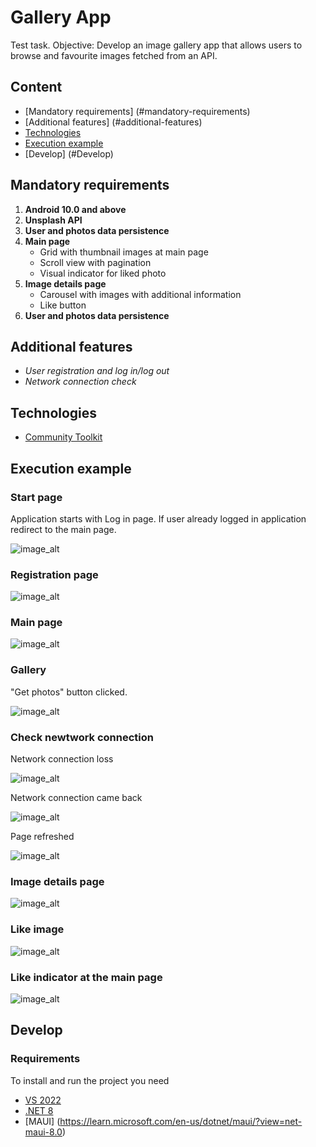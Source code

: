 # Gallery App
Test task. Objective: Develop an image gallery app that allows users to browse and favourite images fetched from an API.

## Content
- [Mandatory requirements] (#mandatory-requirements)
- [Additional features] (#additional-features)
- [Technologies](#technologies)
- [Execution example](#execution-example)
- [Develop] (#Develop)

## Mandatory requirements

1. **Android 10.0 and above**
2. **Unsplash API**
3. **User and photos data persistence**
4. **Main page**
	- Grid with thumbnail images at main page
	- Scroll view with pagination
	- Visual indicator for liked photo
5. **Image details page**
	- Carousel with images with additional information
	- Like button
6. **User and photos data persistence**
	
## Additional features

- *User registration and log in/log out*
- *Network connection check*

## Technologies
- [Community Toolkit](https://learn.microsoft.com/en-us/dotnet/communitytoolkit/maui/)


## Execution example

### Start page

Application starts with Log in page. If user already logged in application redirect to the main page.

![image_alt](https://github.com/AshRaven521/GalleryApp/blob/3711c199a200a809e850eb4b8f5d25e620bdb800/screenshots/log_in_page.jpg)

### Registration page

![image_alt](https://github.com/AshRaven521/GalleryApp/blob/3711c199a200a809e850eb4b8f5d25e620bdb800/screenshots/registration_page.jpg)

### Main page

![image_alt](https://github.com/AshRaven521/GalleryApp/blob/3711c199a200a809e850eb4b8f5d25e620bdb800/screenshots/main_page.jpg)

### Gallery

"Get photos" button clicked.

![image_alt](https://github.com/AshRaven521/GalleryApp/blob/3711c199a200a809e850eb4b8f5d25e620bdb800/screenshots/get-Photos_clicked.jpg)

### Check newtwork connection

Network connection loss

![image_alt](https://github.com/AshRaven521/GalleryApp/blob/67bd472fc55493234ff15e26e272737b878343e6/screenshots/internet_disappear.jpg)

Network connection came back

![image_alt](https://github.com/AshRaven521/GalleryApp/blob/67bd472fc55493234ff15e26e272737b878343e6/screenshots/internet_comeback.jpg)

Page refreshed

![image_alt](https://github.com/AshRaven521/GalleryApp/blob/67bd472fc55493234ff15e26e272737b878343e6/screenshots/page_refreshed.jpg)

### Image details page

![image_alt](https://github.com/AshRaven521/GalleryApp/blob/67bd472fc55493234ff15e26e272737b878343e6/screenshots/image_details_page.jpg)

### Like image

![image_alt](https://github.com/AshRaven521/GalleryApp/blob/67bd472fc55493234ff15e26e272737b878343e6/screenshots/like_image.jpg)

### Like indicator at the main page

![image_alt](https://github.com/AshRaven521/GalleryApp/blob/67bd472fc55493234ff15e26e272737b878343e6/screenshots/like_indicator_main_page.jpg)


## Develop

### Requirements
To install and run the project you need
- [VS 2022](https://visualstudio.microsoft.com/ru/vs/)
- [.NET 8](https://dotnet.microsoft.com/en-us/download/dotnet/8.0)
- [MAUI] (https://learn.microsoft.com/en-us/dotnet/maui/?view=net-maui-8.0)

 
